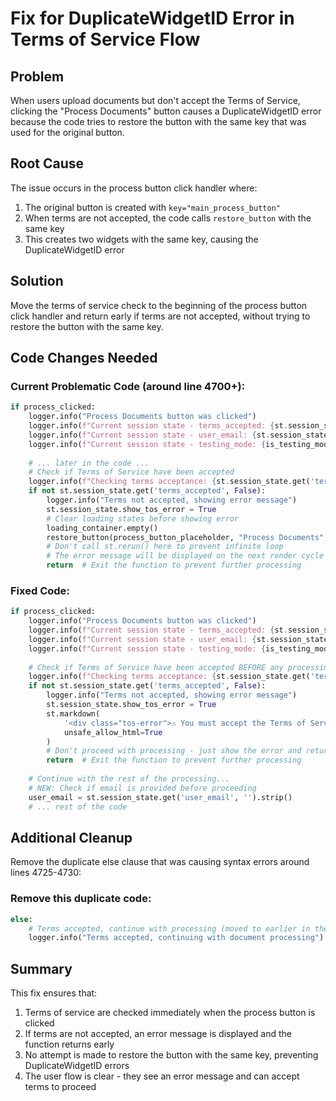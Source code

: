 # Fix for DuplicateWidgetID Error in Terms of Service Flow

## Problem
When users upload documents but don't accept the Terms of Service, clicking the "Process Documents" button causes a DuplicateWidgetID error because the code tries to restore the button with the same key that was used for the original button.

## Root Cause
The issue occurs in the process button click handler where:
1. The original button is created with `key="main_process_button"`
2. When terms are not accepted, the code calls `restore_button` with the same key
3. This creates two widgets with the same key, causing the DuplicateWidgetID error

## Solution
Move the terms of service check to the beginning of the process button click handler and return early if terms are not accepted, without trying to restore the button with the same key.

## Code Changes Needed

### Current Problematic Code (around line 4700+):
```python
if process_clicked:
    logger.info("Process Documents button was clicked")
    logger.info(f"Current session state - terms_accepted: {st.session_state.get('terms_accepted', False)}")
    logger.info(f"Current session state - user_email: {st.session_state.get('user_email', '')}")
    logger.info(f"Current session state - testing_mode: {is_testing_mode_active()}")
    
    # ... later in the code ...
    # Check if Terms of Service have been accepted
    logger.info(f"Checking terms acceptance: {st.session_state.get('terms_accepted', False)}")
    if not st.session_state.get('terms_accepted', False):
        logger.info("Terms not accepted, showing error message")
        st.session_state.show_tos_error = True
        # Clear loading states before showing error
        loading_container.empty()
        restore_button(process_button_placeholder, "Process Documents", key="main_process_button", type="primary", use_container_width=True)
        # Don't call st.rerun() here to prevent infinite loop
        # The error message will be displayed on the next render cycle
        return  # Exit the function to prevent further processing
```

### Fixed Code:
```python
if process_clicked:
    logger.info("Process Documents button was clicked")
    logger.info(f"Current session state - terms_accepted: {st.session_state.get('terms_accepted', False)}")
    logger.info(f"Current session state - user_email: {st.session_state.get('user_email', '')}")
    logger.info(f"Current session state - testing_mode: {is_testing_mode_active()}")
    
    # Check if Terms of Service have been accepted BEFORE any processing
    logger.info(f"Checking terms acceptance: {st.session_state.get('terms_accepted', False)}")
    if not st.session_state.get('terms_accepted', False):
        logger.info("Terms not accepted, showing error message")
        st.session_state.show_tos_error = True
        st.markdown(
            '<div class="tos-error">⚠️ You must accept the Terms of Service and Privacy Policy to process documents.</div>',
            unsafe_allow_html=True
        )
        # Don't proceed with processing - just show the error and return
        return  # Exit the function to prevent further processing
    
    # Continue with the rest of the processing...
    # NEW: Check if email is provided before proceeding
    user_email = st.session_state.get('user_email', '').strip()
    # ... rest of the code
```

## Additional Cleanup
Remove the duplicate else clause that was causing syntax errors around lines 4725-4730:

### Remove this duplicate code:
```python
else:
    # Terms accepted, continue with processing (moved to earlier in the function)
    logger.info("Terms accepted, continuing with document processing")
```

## Summary
This fix ensures that:
1. Terms of service are checked immediately when the process button is clicked
2. If terms are not accepted, an error message is displayed and the function returns early
3. No attempt is made to restore the button with the same key, preventing DuplicateWidgetID errors
4. The user flow is clear - they see an error message and can accept terms to proceed